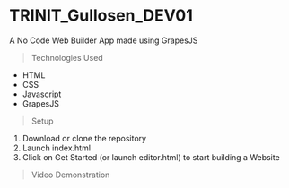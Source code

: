 # TRINIT_Gullosen_DEV01
A No Code Web Builder App made using GrapesJS
> Technologies Used
- HTML
- CSS 
- Javascript
- GrapesJS
> Setup
1. Download or clone the repository
2. Launch index.html
3. Click on Get Started (or launch editor.html) to start building a Website
> Video Demonstration
